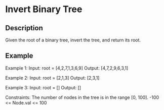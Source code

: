 # Invert Binary Tree
## Description

Given the root of a binary tree, invert the tree, and return its root.

## Example
Example 1:
Input: root = [4,2,7,1,3,6,9]
Output: [4,7,2,9,6,3,1]

Example 2:
Input: root = [2,1,3]
Output: [2,3,1]

Example 3:
Input: root = []
Output: []

Constraints:
The number of nodes in the tree is in the range [0, 100].
-100 <= Node.val <= 100